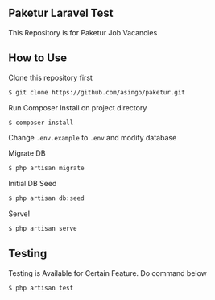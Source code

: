 ## Paketur Laravel Test

This Repository is for Paketur Job Vacancies

## How to Use

Clone this repository first
```bash
$ git clone https://github.com/asingo/paketur.git
```

Run Composer Install on project directory
```bash
$ composer install
```

Change ``.env.example`` to ``.env`` and modify database


Migrate DB
```bash
$ php artisan migrate
```

Initial DB Seed
```bash
$ php artisan db:seed
```

Serve!
```bash
$ php artisan serve
```

## Testing

Testing is Available for Certain Feature. Do command below
```bash
$ php artisan test
```
